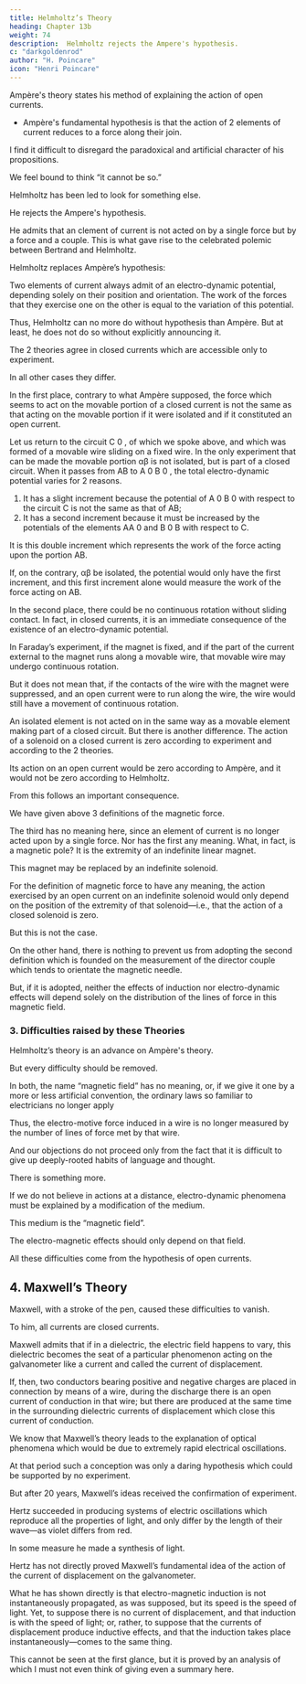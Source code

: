 ```yaml
---
title: Helmholtz’s Theory
heading: Chapter 13b
weight: 74
description:  Helmholtz rejects the Ampere's hypothesis.
c: "darkgoldenrod"
author: "H. Poincare"
icon: "Henri Poincare"
---
```



Ampère's theory states his method of explaining the action of open currents. 
- Ampère's fundamental hypothesis is that the action of 2 elements of current reduces to a force along their join. 

I find it difficult to disregard the paradoxical and artificial character of his propositions. 

We feel bound to think “it cannot be so.” 

Helmholtz has been led to look for something else. 

He rejects the Ampere's hypothesis. 

He admits that an clement of current is not acted on by a single force but by a force and a couple. This is what gave rise to the celebrated polemic between Bertrand and Helmholtz.

Helmholtz replaces Ampère’s hypothesis:

Two elements of current always admit of an electro-dynamic potential, depending solely on their position and orientation. The work of the forces that they exercise one on the other is equal to the variation of this potential. 

Thus, Helmholtz can no more do without hypothesis than Ampère. But at least, he does not do so without explicitly announcing it.

The 2 theories agree in closed currents which are accessible only to experiment. 

In all other cases they differ. 

In the first place, contrary to what Ampère supposed, the force which seems to act on the movable portion of a closed current is not the same as that acting on the movable portion if it were isolated and if it constituted an open current. 

Let us return to the circuit C 0 , of which we spoke above, and which was formed of a movable wire sliding on a fixed wire. In the only experiment that can be made the movable portion αβ is not isolated, but is part of a closed circuit. When it passes from AB to A 0 B 0 , the total electro-dynamic potential varies for 2 reasons. 

1. It has a slight increment because the potential of A 0 B 0 with respect to the circuit C is not the same as that of AB;
2. It has a second increment because it must be increased by the potentials of the elements AA 0 and B 0 B with respect to C. 

It is this double increment which represents the work of the force acting upon the portion AB. 

If, on the contrary, αβ be isolated, the potential would only have the first increment, and this first increment alone would measure the work
of the force acting on AB. 

In the second place, there could be no continuous rotation without sliding contact. In fact, in closed currents, it is an immediate consequence of the existence of an electro-dynamic potential. 

In Faraday’s experiment, if the magnet is fixed, and if the part of the current external to the magnet runs along a movable wire, that movable wire may undergo continuous rotation. 

But it does not mean that, if the contacts of the wire with the magnet were suppressed, and an open current were to run along the wire, the wire would still have a movement of continuous rotation. 

An isolated element is not acted on in the same way as a movable element making part of a closed circuit. But there is another difference. The action of a solenoid on a closed current is zero according to experiment and according to the 2 theories. 

Its action on an open current would be zero according to Ampère, and it would not be zero according to Helmholtz. 

From this follows an important consequence.

We have given above 3 definitions of the magnetic force. 

The third has no meaning here, since an element of current is no longer acted upon by a single force. Nor has the first any meaning. What, in fact, is a magnetic pole? It is the extremity of an indefinite linear magnet.

This magnet may be replaced by an indefinite solenoid.

For the definition of magnetic force to have any meaning, the action exercised by an open current on an indefinite solenoid would only depend on the position of the extremity of that solenoid—i.e., that the action of a closed solenoid is zero. 

But this is not the case. 

On the other hand, there is nothing to prevent us from adopting the second definition which is founded on the measurement of the director couple which tends to orientate the magnetic needle. 

But, if it is adopted, neither the effects of induction nor electro-dynamic effects will depend solely on the distribution of the lines of force in this magnetic field.



### 3. Difficulties raised by these Theories

Helmholtz’s theory is an advance on Ampère's theory. 

But every difficulty should be removed. 

In both, the name “magnetic field” has no meaning, or, if we give it one by a more or less artificial convention, the
ordinary laws so familiar to electricians no longer apply

Thus, the electro-motive force induced in a wire is no longer measured by the number of lines of force met by that wire. 

And our objections do not proceed only from the fact that it is difficult to give up
deeply-rooted habits of language and thought. 

There is something more. 

If we do not believe in actions at a distance, electro-dynamic phenomena must be explained by a modification of the medium.

This medium is the “magnetic field”. 

The electro-magnetic effects should only depend on that field.

All these difficulties come from the hypothesis of open currents.


## 4. Maxwell’s Theory

Maxwell, with a stroke of the pen, caused these difficulties to vanish. 

To him, all currents are closed currents. 

Maxwell admits that if in a dielectric, the electric field happens to vary, this dielectric becomes the seat of a particular phenomenon acting on the galvanometer like a current and called the current of displacement. 

If, then, two conductors bearing positive and negative charges are placed in connection by means of a wire, during the discharge there is an open current of conduction in that wire; but there are produced at the same time in the surrounding dielectric currents of displacement which close this current of conduction. 

We know that Maxwell’s theory leads to the explanation of optical phenomena which would be due to extremely rapid electrical oscillations. 

At that period such a conception was only a daring hypothesis which could be supported by no experiment. 

But after 20 years, Maxwell’s ideas received the confirmation of experiment. 

Hertz succeeded in producing systems of electric oscillations which reproduce all the properties of light, and only differ by the length of their wave—as violet differs from red. 

In some measure he made a synthesis of light. 

Hertz has not directly proved Maxwell’s fundamental idea of the action of the current of displacement on the galvanometer. 

What he has shown directly is that electro-magnetic induction is not instantaneously propagated, as was supposed, but its speed is the speed of light. Yet, to suppose there is no current of displacement, and that induction is with the speed of light; or, rather, to suppose that the currents of displacement produce inductive effects, and that the induction takes place instantaneously—comes to the same thing. 

This cannot be seen at the first glance, but it is proved by an analysis of which I must not even think of giving even a summary here.

